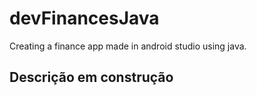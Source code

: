 # devFinancesJava
Creating a finance app made in android studio using java.

## Descrição em construção
